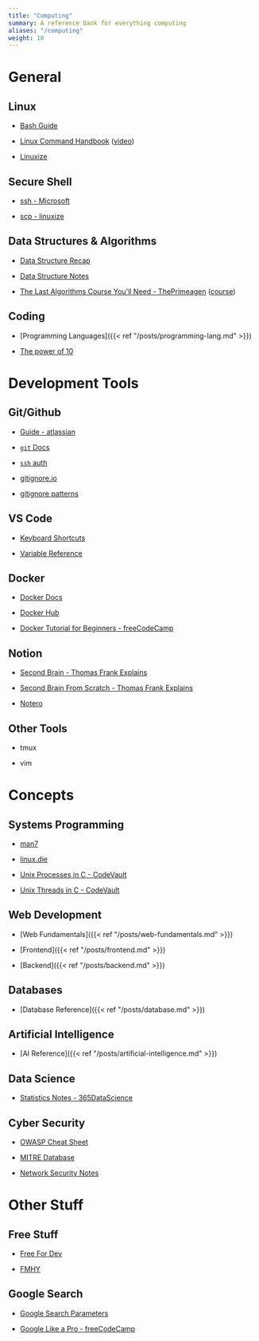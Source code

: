 ```yaml
---
title: "Computing"
summary: A reference bank for everything computing
aliases: "/computing"
weight: 10
---
```


# General

## Linux

- [Bash Guide](https://github.com/Idnan/bash-guide)

- [Linux Command Handbook](https://www.freecodecamp.org/news/the-linux-commands-handbook) ([video](https://www.youtube.com/watch?v=ZtqBQ68cfJc))

- [Linuxize](https://linuxize.com/)

## Secure Shell

- [ssh - Microsoft](https://docs.microsoft.com/en-us/windows-server/administration/openssh/openssh_overview)

- [scp - linuxize](https://linuxize.com/post/how-to-use-scp-command-to-securely-transfer-files/)

## Data Structures & Algorithms

- [Data Structure Recap](https://www.programiz.com/dsa/data-structure-types)

- [Data Structure Notes](https://github.com/millionhz/data-structures-notes)

- [The Last Algorithms Course You'll Need - ThePrimeagen](https://theprimeagen.github.io/fem-algos/) ([course](https://frontendmasters.com/courses/algorithms/))

## Coding

- [Programming Languages]({{< ref "/posts/programming-lang.md" >}})

- [The power of 10](https://en.wikipedia.org/wiki/The_Power_of_10:_Rules_for_Developing_Safety-Critical_Code)

# Development Tools

## Git/Github

- [Guide - atlassian](https://www.atlassian.com/git/tutorials/what-is-version-control)

- [`git` Docs](https://git-scm.com/doc)

- [`ssh` auth](https://docs.github.com/en/authentication/connecting-to-github-with-ssh/generating-a-new-ssh-key-and-adding-it-to-the-ssh-agent)

- [gitignore.io](https://www.toptal.com/developers/gitignore)

- [gitignore patterns](https://linuxize.com/post/gitignore-ignoring-files-in-git/)

## VS Code

- [Keyboard Shortcuts](https://code.visualstudio.com/shortcuts/keyboard-shortcuts-windows.pdf)

- [Variable Reference](https://code.visualstudio.com/docs/editor/variables-reference)

## Docker

- [Docker Docs](https://docs.docker.com/)

- [Docker Hub](https://hub.docker.com/)

- [Docker Tutorial for Beginners - freeCodeCamp](https://www.youtube.com/watch?v=fqMOX6JJhGo)

## Notion

- [Second Brain - Thomas Frank Explains](https://www.youtube.com/watch?v=vs8WQh2k-Ow)

- [Second Brain From Scratch - Thomas Frank Explains](https://www.youtube.com/watch?v=Y__243RqBeM&pp=ygUTbm90aW9uIHNlY29uZiBicmFpbg%3D%3D)

- [Notero](https://github.com/dvanoni/notero)

## Other Tools

- tmux

- vim

# Concepts

## Systems Programming

- [man7](https://man7.org/linux/man-pages/)

- [linux.die](https://linux.die.net/man/)

- [Unix Processes in C - CodeVault](https://www.youtube.com/playlist?list=PLfqABt5AS4FkW5mOn2Tn9ZZLLDwA3kZUY)

- [Unix Threads in C - CodeVault](https://www.youtube.com/playlist?list=PLfqABt5AS4FmuQf70psXrsMLEDQXNkLq2)

## Web Development

- [Web Fundamentals]({{< ref "/posts/web-fundamentals.md" >}})

- [Frontend]({{< ref "/posts/frontend.md" >}})

- [Backend]({{< ref "/posts/backend.md" >}})

## Databases

- [Database Reference]({{< ref "/posts/database.md" >}})

## Artificial Intelligence

- [AI Reference]({{< ref "/posts/artificial-intelligence.md" >}})

## Data Science

- [Statistics Notes - 365DataScience](https://365datascience.com/resources-center/course-notes/statistics/)

## Cyber Security

- [OWASP Cheat Sheet](https://cheatsheetseries.owasp.org/index.html)

- [MITRE Database](https://attack.mitre.org/)

- [Network Security Notes](https://millionhz.github.io/network-security-notes/)

# Other Stuff

## Free Stuff

- [Free For Dev](https://free-for.dev/)

- [FMHY](https://fmhy.net/)

## Google Search

- [Google Search Parameters](https://ahrefs.com/blog/google-advanced-search-operators/)

- [Google Like a Pro - freeCodeCamp](https://www.youtube.com/watch?v=BRiNw490Eq0)
